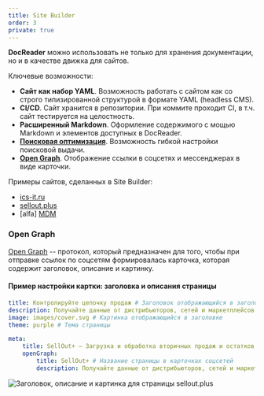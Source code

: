```yaml
---
title: Site Builder
order: 3
private: true
---
```


**DocReader** можно использовать не только для хранения документации, но и в качестве движка для сайтов.

Ключевые возможности:

-  **Сайт как набор YAML**. Возможность работать с сайтом как со строго типизированной структурой в формате YAML (headless CMS).
-  **CI/CD**. Сайт хранится в репозитории. При коммите проходит CI, в т.ч. сайт тестируется на целостность.
-  **Расширенный Markdown**. Оформление содержимого с мощью Markdown и элементов доступных в DocReader.
-  **[Поисковая оптимизация](./../../site-builder/searchOptimization)**. Возможность гибкой настройки поисковой выдачи.
-  **[Open Graph](#openGraph)**. Отображение ссылки в соцсетях и мессенджерах в виде карточки.

Примеры сайтов, сделанных в Site Builder:

-  [ics-it.ru](https://ics-it.ru)
-  [sellout.plus](https://sellout.plus)
-  [alfa] [MDM](https://ics-it.ru/-develop)

### Open Graph 

[Open Graph](https://ogp.me/) -- протокол, который предназначен для того, чтобы при отправке ссылок по соцсетям формировалась карточка, которая содержит заголовок, описание и картинку.

#### Пример настройки картки: заголовка и описания страницы

```yaml
title: Контролируйте цепочку продаж # Заголовок отображающийся в заголовке
description: Получайте данные от дистрибьюторов, сетей и маркетплейсов быстрее. Увеличьте скорость подготовки отчётов о движении товаров. Рассчитывайте премии в отделе продаж на проверенных данных. # Описание отображающийся в заголовке
image: images/cover.svg # Картинка отображающийся в заголовке
theme: purple # Тема страницы

meta:
    title: SellOut+ — Загрузка и обработка вторичных продаж и остатков в облаке # Название вкладки в браузере
    openGraph:
        title: SellOut+ # Название страницы в карточках соцсетей
        description: Получайте данные от дистрибьюторов, сетей и маркетплейсов быстрее. # Описание страницы в карточках соцсетей
```

![](./../../site-builder/images/openGraph.png "Заголовок, описание и картинка для страницы sellout.plus")